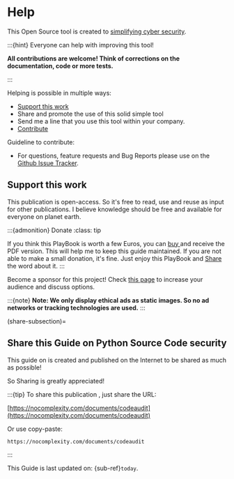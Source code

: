 # Help

This Open Source tool is created to [simplifying cyber security](https://nocomplexity.com/documents/simplifysecurity/intro.html).

:::{hint} 
Everyone can help with improving this tool!

**All contributions are welcome! Think of corrections on the documentation, code or more tests.**

:::




Helping is possible in multiple ways:
* [Support this work](sponsors)
* Share and promote the use of this solid simple tool
* Send me a line that you use this tool within your company. 
* [Contribute](CONTRIBUTE)

Guideline to contribute:
* For questions, feature requests and Bug Reports please use on the [Github Issue Tracker](https://github.com/nocomplexity/codeaudit/issues).


## Support this work

This publication is open-access. So it's free to read, use and reuse as input for other publications.
I believe knowledge should be free and available for everyone on planet earth. 

:::{admonition} Donate
:class: tip

If you think this PlayBook is worth a few Euros, you can [buy ](https://nocomplexity.gumroad.com/) and receive the PDF version. This will help me to keep this guide maintained. If you are not able to make a small donation, it's fine. Just enjoy this PlayBook and [Share](share-subsection) the word about it.
:::


Become a sponsor for this project! Check [this page](sponsors) to increase your audience and discuss options.


:::{note} 
**Note: We only display ethical ads as static images. So no ad networks or tracking technologies are used.**
:::



(share-subsection)=
## Share this Guide on Python Source Code security

This guide on is created and published on the Internet to be shared as much as possible!

So Sharing is greatly appreciated!

:::{tip}
To share this publication , just share the URL: 

[https://nocomplexity.com/documents/codeaudit](https://nocomplexity.com/documents/codeaudit)

Or use copy-paste:
```
https://nocomplexity.com/documents/codeaudit
```
:::


This  Guide is last updated on:
{sub-ref}`today`.